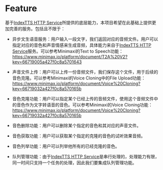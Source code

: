 # Feature

基于[IndexTTS HTTP Service](./api/indextts2.yml)所提供的底层能力，本项目希望在此基础上提供更加完善的服务。包括且不限于：

- 异步文生语音服务：用户输入一段文字，我们返回对应的音频文件。用户可以指定对应的音色和声音情感来生成音频，具体能力来自于[IndexTTS HTTP Service](./api/indextts2.yml)服务。可以参考Minimaxi的Text to Speech功能：https://www.minimax.io/platform/document/T2A%20V2?key=66719005a427f0c8a5701643

- 声音文件上传：用户可以上传一份音频文件，我们保存这个文件，用于后续的音色克隆。可以参考Minimaxi的Voice Cloning中的File Upload功能：https://www.minimax.io/platform/document/Voice%20Cloning?key=66719032a427f0c8a570165b

- 音色克隆功能：用户可以指定某个已经上传的音频文件，使用这个音频文件中的音色作为文字转语音的音色。可以参考Minimaxi的Voice Cloning功能：https://www.minimax.io/platform/document/Voice%20Cloning?key=66719032a427f0c8a570165b

- 音色删除功能：用户可以删除某个指定的音色和其对应的声音文件。

- 音色获取功能：用户可以获取某个指定的克隆的音色的试听效果音频。

- 音色列举功能：用户可以列举他所有的已经克隆的音色。

- 队列管理功能：由于[IndexTTS HTTP Service](./api/indextts2.yml)是串行处理的，处理能力有限，同一时间只支持一个任务的处理，因此我们要集成队列管理功能。
